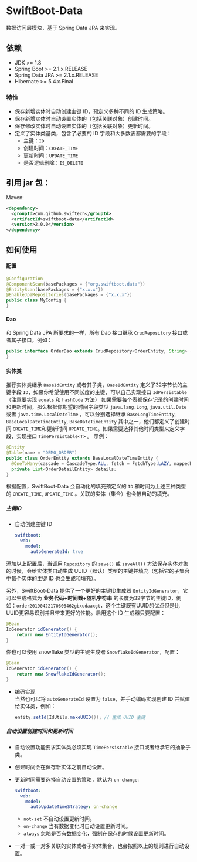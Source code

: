 # SwiftBoot-Data

数据访问层模块，基于 Spring Data JPA 来实现。

## 依赖
* JDK >= 1.8
* Spring Boot >= 2.1.x.RELEASE
* Spring Data JPA >= 2.1.x.RELEASE
* Hibernate >= 5.4.x.Final


### 特性
* 保存新增实体时自动创建主键 ID，预定义多种不同的 ID 生成策略。
* 保存新增实体时自动设置实体的（包括关联对象）创建时间。
* 保存修改实体时自动设置实体的（包括关联对象）更新时间。
* 定义了实体类基类，包含了必要的 ID 字段和大多数表都需要的字段：
  * 主键：`ID`
  * 创建时间：`CREATE_TIME`
  * 更新时间：`UPDATE_TIME`
  * 是否逻辑删除：`IS_DELETE`

## 引用 jar 包：

Maven:

  ```xml
  <dependency>
    <groupId>com.github.swiftech</groupId>
    <artifactId>swiftboot-data</artifactId>
    <version>2.0.0</version>
  </dependency>
  ```

## 如何使用
#### 配置


```java
@Configuration
@ComponentScan(basePackages = {"org.swiftboot.data"})
@EntityScan(basePackages = {"x.x.x"})
@EnableJpaRepositories(basePackages = {"x.x.x"})
public class MyConfig {
}
```
#### Dao

和 Spring Data JPA 所要求的一样，所有 Dao 接口继承 `CrudRepository` 接口或者其子接口，例如：

  ```java
  public interface OrderDao extends CrudRepository<OrderEntity, String> {
  }
  ```

#### 实体类

推荐实体类继承 `BaseIdEntity` 或者其子类，`BaseIdEntity` 定义了32字节长的主键字段 `ID`，如果你希望使用不同长度的主键，可以自己实现接口 `IdPersistable`（注意要实现 `equals` 和 `hashCode` 方法） 
如果需要每个表都保存记录的创建时间和更新时间，那么根据你期望的时间字段类型 `java.lang.Long`, `java.util.Date` 或者 `java.time.LocalDateTime` ，可以分别选择继承 `BaseLongTimeEntity`, `BaseLocalDateTimeEntity`, `BaseDateTimeEntity` 其中之一，他们都定义了创建时间 `CREATE_TIME`和更新时间 `UPDATE_TIME`。如果需要选择其他时间类型来定义字段，实现接口 `TimePersistable<T>` 。
示例：

  ```java
  @Entity
  @Table(name = "DEMO_ORDER")
  public class OrderEntity extends BaseLocalDateTimeEntity {
    @OneToMany(cascade = CascadeType.ALL, fetch = FetchType.LAZY, mappedBy = "order", orphanRemoval = true)
    private List<OrderDetailEntity> details;
  }
  ```

根据配置，SwiftBoot-Data 会自动化的填充预定义的 `ID` 和时间为上述三种类型的 `CREATE_TIME`, `UPDATE_TIME` 。关联的实体（集合）也会被自动的填充。


##### 主键ID

* 自动创建主键 ID


  ```yaml
  swiftboot:
    web:
      model:
        autoGenerateId: true
  ```

添加以上配置后，当调用 `Repository` 的 `save()` 或 `saveAll()` 方法保存实体对象的时候，会给实体类自动生成 UUID（默认）类型的主键并填充（包括它的子集合中每个实体的主键 ID 也会生成和填充）。

另外，SwiftBoot-Data 提供了一个更好的主键ID生成器 `EntityIdGenerator`，它可以生成格式为 **业务代码+时间戳+随机字符串** 的长度为32字节的主键ID，例如：`order20190422170606462gbxudaaxgt`，这个主键既有UUID的优点但是比UUID更容易识别并且带来更好的性能。启用这个 ID 生成器只要配置：


  ```java
  @Bean
  IdGenerator idGenerator() {
      return new EntityIdGenerator();
  }
  ```

你也可以使用 snowflake 类型的主键生成器 `SnowflakeIdGenerator`，配置：

  ```java
  @Bean
  IdGenerator idGenerator() {
      return new SnowflakeIdGenerator();
  }
  ```

* 编码实现  
  当然也可以将 `autoGenerateId` 设置为 `false`，并手动编码实现创建 ID 并赋值给实体类，例如：


  ```java
  entity.setId(IdUtils.makeUUID()); // 生成 UUID 主键
  ```

##### 自动设置创建时间和更新时间

* 自动设置功能要求实体类必须实现 `TimePersistable` 接口或者继承它的抽象子类。
* 创建时间会在保存新实体之前自动设置。
* 更新时间需要选择自动设置的策略，默认为 `on-change`:
  

  ```yaml
  swiftboot:
    web:
      model:
        autoUpdateTimeStrategy: on-change
  ```

  * `not-set` 不自动设置更新时间。
  * `on-change` 当有数据变化时自动设置更新时间。
  * `always` 忽略是否有数据变化，强制在保存的时候设置更新时间。
* 一对一或一对多关联的实体或者子实体集合，也会按照以上的规则进行自动设置。